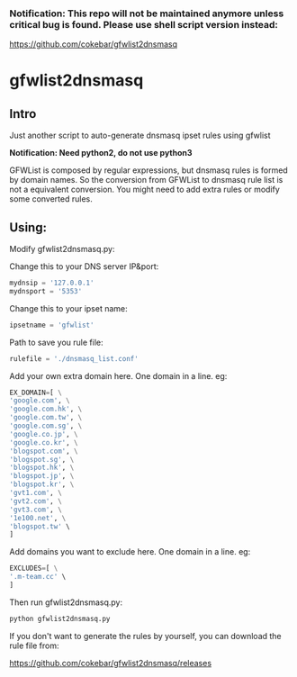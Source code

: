 ### Notification: This repo will not be maintained anymore unless critical bug is found. Please use shell script version instead:

https://github.com/cokebar/gfwlist2dnsmasq

gfwlist2dnsmasq
=================
Intro
-----
Just another script to auto-generate dnsmasq ipset rules using gfwlist

__Notification: Need python2, do not use python3__

GFWList is composed by regular expressions, but dnsmasq rules is formed by domain names. So the conversion from GFWList to dnsmasq rule list is not a equivalent conversion. You might need to add extra rules or modify some converted rules.

Using:
-----

Modify gfwlist2dnsmasq.py:

Change this to your DNS server IP&port:
```python
mydnsip = '127.0.0.1'
mydnsport = '5353'
```

Change this to your ipset name:
```python
ipsetname = 'gfwlist'
```

Path to save you rule file:
```python
rulefile = './dnsmasq_list.conf'
```

Add your own extra domain here. One domain in a line. eg:
```python
EX_DOMAIN=[ \
'google.com', \
'google.com.hk', \
'google.com.tw', \
'google.com.sg', \
'google.co.jp', \
'google.co.kr', \
'blogspot.com', \
'blogspot.sg', \
'blogspot.hk', \
'blogspot.jp', \
'blogspot.kr', \
'gvt1.com', \
'gvt2.com', \
'gvt3.com', \
'1e100.net', \
'blogspot.tw' \
]
```

Add domains you want to exclude here. One domain in a line. eg:
```python
EXCLUDES=[ \
'.m-team.cc' \
]
```



Then run gfwlist2dnsmasq.py:
```bash
python gfwlist2dnsmasq.py
```
If you don't want to generate the rules by yourself, you can download the rule file from:

https://github.com/cokebar/gfwlist2dnsmasq/releases
